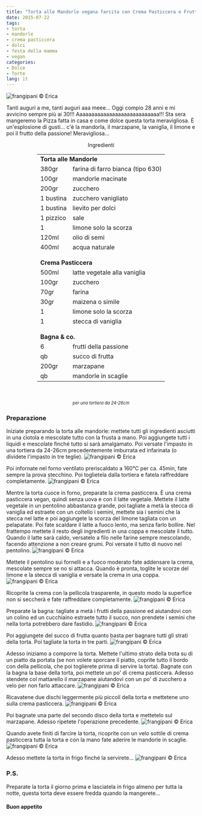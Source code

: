 ```yaml
---
title: "Torta alle Mandorle vegana farcita con Crema Pasticcera e Frutto della Passione"
date: 2015-07-22
tags:
- torta
- mandorle
- crema pasticcera
- dolci
- festa della mamma
- vegan
categories:
- Dolce
- Torte
lang: it
---
```

![](header.jpg "frangipani © Erica")

Tanti auguri a me, tanti auguri aaa meee... Oggi compio 28 anni e mi avvicino sempre più ai 30!!! Aaaaaaaaaaaaaaaaaaaaaaaaaaaa!!! Sta sera mangeremo la Pizza fatta in casa e come dolce questa torta meravigliosa. È un'esplosione di gusti... c'è la mandorla, il marzapane, la vaniglia, il limone e poi il frutto della passione! Meravigliosa...


<div id="wrapper" style="text-align: center">
  <div id="yourdiv" style="display: inline-block;">
    <div class="ingredients">
      <div class="ingredients-title">Ingredienti</div>
      <table>
        <tbody>
          <tr>
            <td colspan="2"><b>Torta alle Mandorle</b></td>
          </tr>
          <tr>
            <td>380gr</td>
            <td>farina di farro bianca (tipo 630)</td>
          </tr>
          <tr>
            <td>100gr</td>
            <td>mandorle macinate</td>
          </tr>
          <tr>
            <td>200gr</td>
            <td>zucchero</td>
          </tr>
          <tr>
            <td>1 bustina</td>
            <td>zucchero vanigliato</td>
          </tr>
          <tr>
            <td>1 bustina</td>
            <td>lievito per dolci</td>
          </tr>
          <tr>
            <td>1 pizzico</td>
            <td>sale</td>
          </tr>
          <tr>
            <td>1</td>
            <td>limone solo la scorza</td>
          </tr>
          <tr>
            <td>120ml</td>
            <td>olio di semi</td>
          </tr>
          <tr>
            <td>400ml</td>
            <td>acqua naturale</td>
          </tr>
          <tr style="height: 15px;"></tr>
          <tr>          
            <td colspan="2"><b>Crema Pasticcera</b></td>
          </tr>
          <tr>
            <td>500ml</td>
            <td>latte vegetale alla vaniglia</td>
          </tr>
          <tr>
            <td>100gr</td>
            <td>zucchero</td>
          </tr>
          <tr>
            <td>70gr</td>
            <td>farina</td>
          </tr>
          <tr>
            <td>30gr</td>
            <td>maizena o simile</td>
          </tr>
          <tr>
            <td>1</td>
            <td>limone solo la scorza</td>
          </tr>
          <tr>
            <td>1</td>
            <td>stecca di vaniglia</td>
          </tr>
          <tr style="height: 15px;"></tr>
          <tr>          
            <td colspan="2"><b>Bagna & co.</b></td>
          </tr>
          <tr>
            <td>6</td>
            <td>frutti della passione</td>
          </tr>
          <tr>
            <td>qb</td>
            <td>succo di frutta</td>
          </tr>
          <tr>
            <td>200gr</td>
            <td>marzapane</td>
          </tr>
          <tr>
            <td>qb</td>
            <td>mandorle in scaglie</td>
          </tr>
        </tbody>
      </table>
      <br></br>
      <i class="pull-right" style="font-size: 80%;">per una tortiera da 24-26cm</i>
    </div>
  </div>
</div>


<h3>
  <font color="grey">
    <i class="fa fa-cogs"></i>
  </font> Preparazione
</h3>

Iniziate preparando la torta alle mandorle: mettete tutti gli ingredienti asciutti in una ciotola e mescolate tutto con la frusta a mano. Poi aggiungete tutti i liquidi e mescolate finché tutto si sarà amalgamato. Poi versate l'impasto in una tortiera da 24-26cm precedentemente imburrata ed infarinata (o dividete l'impasto in tre teglie).
![](teglia.jpg "frangipani © Erica")

Poi infornate nel forno ventilato preriscaldato a 160°C per ca. 45min, fate sempre la prova stecchino. Poi toglietela dalla tortiera e fatela raffreddare completamente.
![](tortapronta.jpg "frangipani © Erica")

Mentre la torta cuoce in forno, preparate la crema pasticcera. È una crema pasticcera vegan, quindi senza uova e con il latte vegetale. Mettete il latte vegetale in un pentolino abbastanza grande, poi tagliate a metà la stecca di vaniglia ed estraete con un coltello i semini, mettete sia i semini che la stecca nel latte e poi aggiungete la scorza del limone tagliata con un pelapatate. Poi fate scaldare il latte a fuoco lento, ma senza farlo bollire. Nel frattempo mettete il resto degli ingredienti in una coppa e mescolate il tutto. Quando il latte sarà caldo, versatelo a filo nelle farine sempre mescolando, facendo attenzione a non creare grumi. Poi versate il tutto di nuovo nel pentolino.
![](cp.jpg "frangipani © Erica")

Mettete il pentolino sui fornelli e a fuoco moderato fate addensare la crema, mescolate sempre se no si attacca. Quando è pronta, toglite le scorze del limone e la stecca di vaniglia e versate la crema in una coppa.
![](cppronta.jpg "frangipani © Erica")

Ricoprite la crema con la pellicola trasparente, in questo modo la superfice non si seccherà e fate raffreddare completamente.
![](pellicola.jpg "frangipani © Erica")

Preparate la bagna: tagliate a metà i frutti della passione ed aiutandovi con un colino ed un cucchiaino estraete tutto il succo, non prendete i semini che nella torta potrebbero dare fastidio.
![](succo.jpg "frangipani © Erica")

Poi aggiungete del succo di frutta quanto basta per bagnare tutti gli strati della torta. Poi tagliate la torta in tre parti.
![](tortatagliata.jpg "frangipani © Erica")

Adesso iniziamo a comporre la torta. Mettete l'ultimo strato della trota su di un piatto da portata (se non volete sporcare il piatto, coprite tutto il bordo con della pellicola, che poi toglierete prima di servire la torta). Bagnate con la bagna la base della torta, poi mettete un po' di crema pasticcera. Adesso stendete col mattarello il marzapane aiutandovi con un po' di zucchero a velo per non farlo attaccare. 
![](marzapane.jpg "frangipani © Erica")

Ricavatene due dischi leggermente più piccoli della torta e mettetene uno sulla crema pasticcera.
![](farcire.jpg "frangipani © Erica")

Poi bagnate una parte del secondo disco della torta e mettetelo sul marzapane. Adesso ripetete l'operazione precedente.
![](farcita.jpg "frangipani © Erica")

Quando avete finiti di farcire la torta, ricoprite con un velo sottile di crema pasticcera tutta la torta e con la mano fate aderire le mandorle in scaglie.
![](ricoprire.jpg "frangipani © Erica")

Adesso mettete la torta in frigo finché la servirete...
![](risultato.jpg "frangipani © Erica")


<h3>
  <font color="#FFCC00">
    <i class="fa fa-lightbulb-o"></i>
  </font> P.S.
</h3>

Preparate la torta il giorno prima e lasciatela in frigo almeno per tutta la notte, questa torta deve essere fredda quando la mangerete...

<h4>Buon appetito
  <font color="red">
    <i class="fa fa-smile-o"></i>
  </font>
</h4>